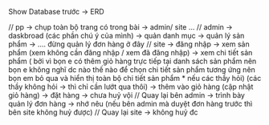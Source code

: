 Show Database trước -> ERD 

// pp -> chụp toàn bộ trang có trong bài 
-> admin/ site …
// admin
-> daskbroad 
(các phần chú ý của mình)
-> quản danh mục 
-> quản lý sản phẩm
-> ….
đừng quản lý đơn hàng ở đây
// site
-> đăng nhập
-> xem sản phẩm (xem không cần đăng nhập / xem đã đăng nhập)
-> xem chi tiết sản phẩm ( bởi vì bọn e có thêm giỏ hàng trực tiếp tại danh sách sản phẩm nên bọn e không nghĩ dc nào thế nào để chọn chi tiết sản phẩm tương ứng nên bọn em bỏ qua và hiển thị toàn bộ chi tiết sản phẩm * nếu các thầy hỏi)
(các thầy không hỏi -> thì chỉ cần lướt qua thôi)
-> thêm vào giỏ hàng (cập nhật giỏ hàng)
-> đặt hàng 
-> chưa huỷ vội
// Quay lại bên admin
-> trình bày quản lý đơn hàng
-> nhớ nêu (nếu bên admin mà duyệt đơn hàng trước thì bên site không huỷ được)
// Quay lại site -> không huỷ đc
